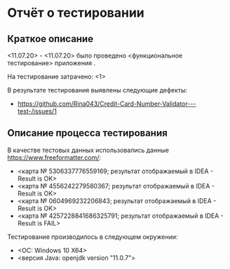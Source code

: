 # Отчёт о тестировании <Credit Card Number Validator>

## Краткое описание

<11.07.20> - <11.07.20> было проведено <функциональное тестирование> приложения <Credit Card Number Validator>.

На тестирование затрачено: <1>

В результате тестирования выявлены следующие дефекты:

* <https://github.com/Rina043/Credit-Card-Number-Validator---test-/issues/1>

## Описание процесса тестирования

В качестве тестовых данных использовались данные <https://www.freeformatter.com/>:
* <карта № 5306337776559169; результат отображаемый в IDEA - Result is OK>
* <карта № 4556242279580367; результат отображаемый в IDEA - Result is OK>
* <карта № 0604969232206843; результат отображаемый в IDEA - Result is OK>
* <карта № 4257228841686325791; результат отображаемый в IDEA - Result is FAIL>

Тестирование производилось в следующем окружении:
* <ОС: Windows 10 X64>
* <версия Java: openjdk version "11.0.7">
